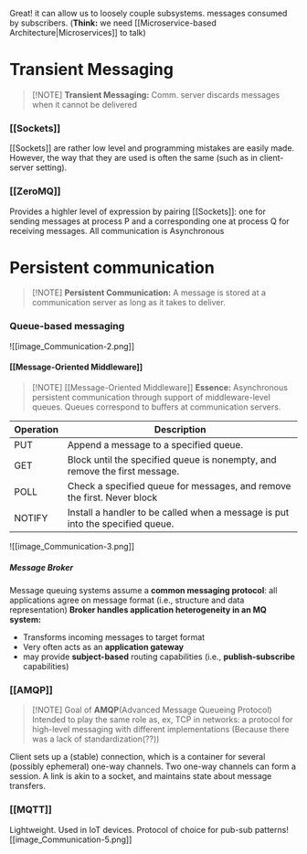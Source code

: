 Great! it can allow us to loosely couple subsystems. messages consumed by subscribers. 
(**Think:** we need [[Microservice-based Architecture|Microservices]] to talk)
# Transient Messaging
> [!NOTE] **Transient Messaging:** Comm. server discards messages when it cannot be delivered
### [[Sockets]]
[[Sockets]] are rather low level and programming mistakes are easily made. However, the way that they are used is often the same (such as in client-server setting).
### [[ZeroMQ]]
Provides a highler level of expression by pairing [[Sockets]]: one for sending messages at process P and a corresponding one at process Q for receiving messages. All communication is Asynchronous

# Persistent communication
> [!NOTE] **Persistent Communication:** A message is stored at a communication server as long as it takes to deliver.

### Queue-based messaging
![[image_Communication-2.png]]

#### [[Message-Oriented Middleware]]

> [!NOTE] [[Message-Oriented Middleware]]
> **Essence:** Asynchronous persistent communication through support of middleware-level queues. Queues correspond to buffers at communication servers.

| Operation | Description                                                                    |
| --------- | ------------------------------------------------------------------------------ |
| PUT       | Append a message to a specified queue.                                         |
| GET       | Block until the specified queue is nonempty, and remove the first message.     |
| POLL      | Check a specified queue for messages, and remove the first. Never block        |
| NOTIFY    | Install a handler to be called when a message is put into the specified queue. |
![[image_Communication-3.png]]

##### Message Broker
Message queuing systems assume a **common messaging protocol**: all applications agree on message format (i.e., structure and data representation)
**Broker handles application heterogeneity in an MQ system:**
- Transforms incoming messages to target format
- Very often acts as an **application gateway**
- may provide **subject-based** routing capabilities (i.e., **publish-subscribe** capabilities)
### [[AMQP]]
> [!NOTE] Goal of **AMQP**(Advanced Message Queueing Protocol)
> Intended to play the same role as, ex, TCP in networks: a protocol for high-level messaging with different implementations (Because there was a lack of standardization(??))

Client sets up a (stable) connection, which is a container for several (possibly ephemeral) one-way channels. Two one-way channels can form a session. A link is akin to a socket, and maintains state about message transfers.

### [[MQTT]]
Lightweight. Used in IoT devices. Protocol of choice for pub-sub patterns![[image_Communication-5.png]]
